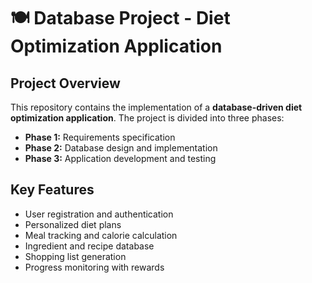 # 🍽️ Database Project - Diet Optimization Application

## Project Overview
This repository contains the implementation of a **database-driven diet optimization application**. The project is divided into three phases:
- **Phase 1:** Requirements specification
- **Phase 2:** Database design and implementation
- **Phase 3:** Application development and testing

## Key Features
- User registration and authentication
- Personalized diet plans
- Meal tracking and calorie calculation
- Ingredient and recipe database
- Shopping list generation
- Progress monitoring with rewards
